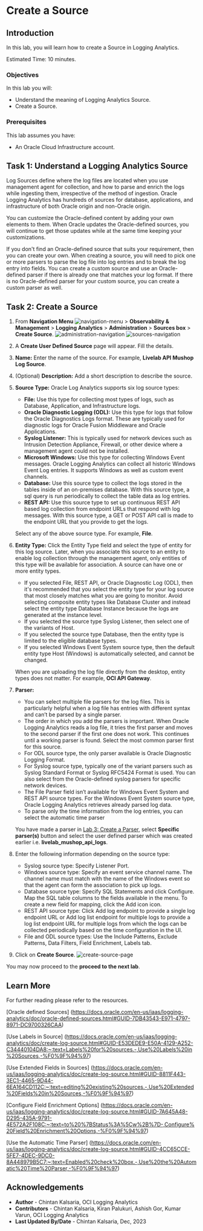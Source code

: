 # Create a Source

## Introduction

In this lab, you will learn how to create a Source in Logging Analytics.

Estimated Time: 10 minutes.

### Objectives

In this lab you will:

* Understand the meaning of Logging Analytics Source.
* Create a Source.

### Prerequisites

This lab assumes you have:

* An Oracle Cloud Infrastructure account.

## Task 1: Understand a Logging Analytics Source

Log Sources define where the log files are located when you use management agent for collection, and how to parse and enrich the logs while ingesting them, irrespective of the method of ingestion. Oracle Logging Analytics has hundreds of sources for database, applications, and infrastructure of both Oracle origin and non-Oracle origin.

You can customize the Oracle-defined content by adding your own elements to them. When Oracle updates the Oracle-defined sources, you will continue to get those updates while at the same time keeping your customizations.

If you don't find an Oracle-defined source that suits your requirement, then you can create your own. When creating a source, you will need to pick one or more parsers to parse the log file into log entries and to break the log entry into fields. You can create a custom source and use an Oracle-defined parser if there is already one that matches your log format. If there is no Oracle-defined parser for your custom source, you can create a custom parser as well.

## Task 2: Create a Source

1. From **Navigation Menu** ![navigation-menu](images/navigation-menu.png) > **Observability & Management** > **Logging Analytics** > **Administration** > **Sources box** > **Create Source**.
![administration-navigation](images/administration-navigation.png)
![sources-navigation](images/sources-navigation.png)

2. A **Create User Defined Source** page will appear. Fill the details.

3. **Name:** Enter the name of the source. For example, **Livelab API Mushop Log Source**.

4. (Optional) **Description:** Add a short description to describe the source.

5. **Source Type:**  Oracle Log Analytics supports six log source types:
    * **File:** Use this type for collecting most types of logs, such as Database, Application, and Infrastructure logs.
    * **Oracle Diagnostic Logging (ODL):** Use this type for logs that follow the Oracle Diagnostics Logs format. These are typically used for diagnostic logs for Oracle Fusion Middleware and Oracle Applications.
    * **Syslog Listener:** This is typically used for network devices such as Intrusion Detection Appliance, Firewall, or other device where a management agent could not be installed.
    * **Microsoft Windows:** Use this type for collecting Windows Event messages. Oracle Logging Analytics can collect all historic Windows Event Log entries. It supports Windows as well as custom event channels.
    * **Database:** Use this source type to collect the logs stored in the tables inside of an on-premises database. With this source type, a sql query is run periodically to collect the table data as log entries.
    * **REST API:** Use this source type to set up continuous REST API based log collection from endpoint URLs that respond with log messages. With this source type, a GET or POST API call is made to the endpoint URL that you provide to get the logs.

     Select any of the above source type. For example, **File**.

6. **Entity Type:** Click the Entity Type field and select the type of entity for this log source. Later, when you associate this source to an entity to enable log collection through the management agent, only entities of this type will be available for association. A source can have one or more entity types.
    * If you selected File, REST API, or Oracle Diagnostic Log (ODL), then it's recommended that you select the entity type for your log source that most closely matches what you are going to monitor. Avoid selecting composite entity types like Database Cluster and instead select the entity type Database Instance because the logs are generated at the instance level.
    * If you selected the source type Syslog Listener, then select one of the variants of Host.
    * If you selected the source type Database, then the entity type is limited to the eligible database types.
    * If you selected Windows Event System source type, then the default entity type Host (Windows) is automatically selected, and cannot be changed.

    When you are uploading the log file directly from the desktop, entity types does not matter. For example, **OCI API Gateway**.

7. **Parser:**
    * You can select multiple file parsers for the log files. This is particularly helpful when a log file has entries with different syntax and can’t be parsed by a single parser.
    * The order in which you add the parsers is important. When Oracle Logging Analytics reads a log file, it tries the first parser and moves to the second parser if the first one does not work. This continues until a working parser is found. Select the most common parser first for this source.
    * For ODL source type, the only parser available is Oracle Diagnostic Logging Format.
    * For Syslog source type, typically one of the variant parsers such as Syslog Standard Format or Syslog RFC5424 Format is used. You can also select from the Oracle-defined syslog parsers for specific network devices.
    * The File Parser field isn’t available for Windows Event System and REST API source types. For the Windows Event System source type, Oracle Logging Analytics retrieves already parsed log data.
    * To parse only the time information from the log entries, you can select the automatic time parser

    You have made a parser in [Lab 3: Create a Parser](?lab=create-parser), select **Specific parser(s)** button and select the user defined parser which was created earlier i.e. **livelab\_mushop\_api\_logs**.

8. Enter the following information depending on the source type:
    * Syslog source type: Specify Listener Port.
    * Windows source type: Specify an event service channel name. The channel name must match with the name of the Windows event so that the agent can form the association to pick up logs.
    * Database source type: Specify SQL Statements and click Configure. Map the SQL table columns to the fields available in the menu. To create a new field for mapping, click the Add icon icon.
    * REST API source type: Click Add log endpoint to provide a single log endpoint URL or Add log list endpoint for multiple logs to provide a log list endpoint URL for multiple logs from which the logs can be collected periodically based on the time configuration in the UI.
    * File and ODL source types: Use the Include Patterns, Exclude Patterns, Data Filters, Field Enrichment, Labels tab.

9. Click on **Create Source**.
    ![create-source-page](images/create-source-page.png)

You may now proceed to the **proceed to the next lab**.

## Learn More

For further reading please refer to the resources.

[Oracle defined Sources] (<https://docs.oracle.com/en-us/iaas/logging-analytics/doc/oracle-defined-sources.html#GUID-7DB43543-E971-4797-8971-DC9700326CAA>)

[Use Labels in Source] (<https://docs.oracle.com/en-us/iaas/logging-analytics/doc/create-log-source.html#GUID-E53DEDE9-E50A-4129-A252-C34440104DA8:~:text=Labels%20for%20sources.-,Use%20Labels%20in%20Sources,-%F0%9F%94%97>)

[Use Extended Fields in Sources] (<https://docs.oracle.com/en-us/iaas/logging-analytics/doc/create-log-source.html#GUID-8811F443-3EC1-4465-9D44-6EA164CD112C:~:text=editing%20existing%20sources.-,Use%20Extended%20Fields%20in%20Sources,-%F0%9F%94%97>)

[Configure Field Enrichment Options] (<https://docs.oracle.com/en-us/iaas/logging-analytics/doc/create-log-source.html#GUID-7A645A48-D295-435A-9791-4E572A2F108C:~:text=to%20%7BStatus%3A%5Cw%2B%7D-,Configure%20Field%20Enrichment%20Options,-%F0%9F%94%97>)

[Use the Automatic Time Parser] (<https://docs.oracle.com/en-us/iaas/logging-analytics/doc/create-log-source.html#GUID-4CC65CCE-5FE7-4DEC-9DC0-8A448979B5C7:~:text=Enabled%20check%20box.-,Use%20the%20Automatic%20Time%20Parser,-%F0%9F%94%97>)

## Acknowledgements

* **Author** - Chintan Kalsaria, OCI Logging Analytics
* **Contributors** -  Chintan Kalsaria, Kiran Palukuri, Ashish Gor, Kumar Varun, OCI Logging Analytics
* **Last Updated By/Date** - Chintan Kalsaria, Dec, 2023
